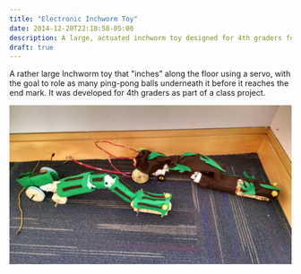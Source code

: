```yaml
---
title: "Electronic Inchworm Toy"
date: 2014-12-20T22:18:58-05:00
description: A large, actuated inchworm toy designed for 4th graders for a class project.
draft: true
---
```


A rather large Inchworm toy that "inches" along the floor using a servo, with the goal to role as many ping-pong balls underneath it before it reaches the end mark. It was developed for 4th graders as part of a class project.

![inchworm](/images/electronic_inchworm_toy/electronic_inchworm.jpg)
